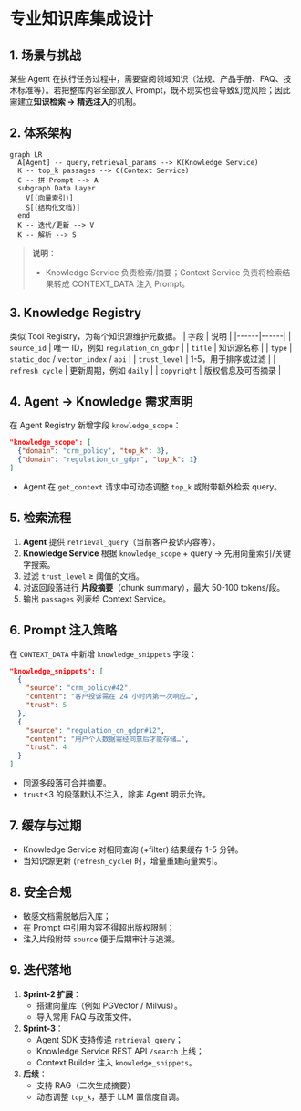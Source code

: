 # 专业知识库集成设计

## 1. 场景与挑战
某些 Agent 在执行任务过程中，需要查阅领域知识（法规、产品手册、FAQ、技术标准等）。若把整库内容全部放入 Prompt，既不现实也会导致幻觉风险；因此需建立**知识检索 → 精选注入**的机制。

## 2. 体系架构
```mermaid
graph LR
  A[Agent] -- query,retrieval_params --> K(Knowledge Service)
  K -- top_k passages --> C(Context Service)
  C -- 拼 Prompt --> A
  subgraph Data Layer
    V[(向量索引)]
    S[(结构化文档)]
  end
  K -- 迭代/更新 --> V
  K -- 解析 --> S
```
> **说明**：
> - Knowledge Service 负责检索/摘要；Context Service 负责将检索结果转成 CONTEXT_DATA 注入 Prompt。

## 3. Knowledge Registry
类似 Tool Registry，为每个知识源维护元数据。
| 字段 | 说明 |
|------|------|
| `source_id` | 唯一 ID，例如 `regulation_cn_gdpr` |
| `title` | 知识源名称 |
| `type` | `static_doc` / `vector_index` / `api` |
| `trust_level` | 1-5，用于排序或过滤 |
| `refresh_cycle` | 更新周期，例如 `daily` |
| `copyright` | 版权信息及可否摘录 |

## 4. Agent → Knowledge 需求声明
在 Agent Registry 新增字段 `knowledge_scope`：
```json
"knowledge_scope": [
  {"domain": "crm_policy", "top_k": 3},
  {"domain": "regulation_cn_gdpr", "top_k": 1}
]
```
- Agent 在 `get_context` 请求中可动态调整 `top_k` 或附带额外检索 query。

## 5. 检索流程
1. **Agent** 提供 `retrieval_query`（当前客户投诉内容等）。
2. **Knowledge Service** 根据 `knowledge_scope` + query → 先用向量索引/关键字搜索。
3. 过滤 `trust_level` ≥ 阈值的文档。
4. 对返回段落进行 **片段摘要**（chunk summary），最大 50-100 tokens/段。
5. 输出 `passages` 列表给 Context Service。

## 6. Prompt 注入策略
在 `CONTEXT_DATA` 中新增 `knowledge_snippets` 字段：
```json
"knowledge_snippets": [
  {
    "source": "crm_policy#42",
    "content": "客户投诉需在 24 小时内第一次响应…",
    "trust": 5
  },
  {
    "source": "regulation_cn_gdpr#12",
    "content": "用户个人数据需经同意后才能存储…",
    "trust": 4
  }
]
```
- 同源多段落可合并摘要。
- `trust`<3 的段落默认不注入，除非 Agent 明示允许。

## 7. 缓存与过期
- Knowledge Service 对相同查询 (+filter) 结果缓存 1-5 分钟。
- 当知识源更新 (`refresh_cycle`) 时，增量重建向量索引。

## 8. 安全合规
- 敏感文档需脱敏后入库；
- 在 Prompt 中引用内容不得超出版权限制；
- 注入片段附带 `source` 便于后期审计与追溯。

## 9. 迭代落地
1. **Sprint-2 扩展**：
   - 搭建向量库（例如 PGVector / Milvus）。
   - 导入常用 FAQ 与政策文件。
2. **Sprint-3**：
   - Agent SDK 支持传递 `retrieval_query`；
   - Knowledge Service REST API `/search` 上线；
   - Context Builder 注入 `knowledge_snippets`。
3. **后续**：
   - 支持 RAG（二次生成摘要）
   - 动态调整 `top_k`，基于 LLM 置信度自调。 